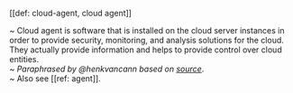 [[def: cloud-agent, cloud agent]]

~ Cloud agent is software that is installed on the cloud server instances in order to provide security, monitoring, and analysis solutions for the cloud. They actually provide information and helps to provide control over cloud entities.   
~ _Paraphrased by @henkvancann based on [source](https://www.cloudopedia.com/cloud-agent/)_.   
~ Also see [[ref: agent]].
